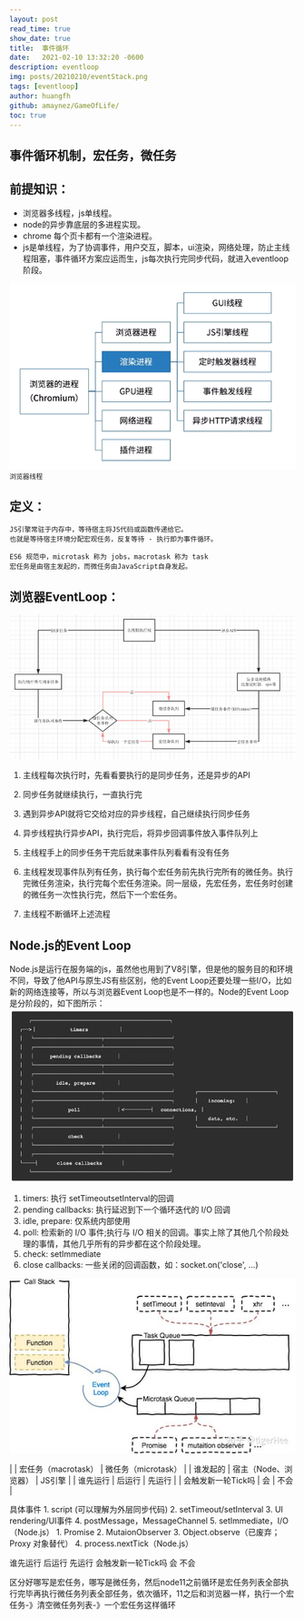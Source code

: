 ```yaml
---
layout: post
read_time: true
show_date: true
title:  事件循环
date:   2021-02-10 13:32:20 -0600
description: eventloop
img: posts/20210210/eventStack.png
tags: [eventloop]
author: huangfh
github: amaynez/GameOfLife/
toc: true
---
```

## 事件循环机制，宏任务，微任务

## 前提知识：
- 浏览器多线程，js单线程。
- node的异步靠底层的多进程实现。
- chrome 每个页卡都有一个渲染进程。
- js是单线程，为了协调事件，用户交互，脚本，ui渲染，网络处理，防止主线程阻塞，事件循环方案应运而生，js每次执行完同步代码，就进入eventloop阶段。

![浏览器线程](./assets/img/posts/20210210/chromiumThread.png "浏览器线程")
<small>浏览器线程</small>

## 定义：
```
JS引擎常驻于内存中，等待宿主将JS代码或函数传递给它。
也就是等待宿主环境分配宏观任务，反复等待 - 执行即为事件循环。
```

```
ES6 规范中，microtask 称为 jobs，macrotask 称为 task
宏任务是由宿主发起的，而微任务由JavaScript自身发起。
```


## 浏览器EventLoop：
![浏览器线程](./assets/img/posts/20210210/eventLoop.png "浏览器线程")


1. 主线程每次执行时，先看看要执行的是同步任务，还是异步的API
2. 同步任务就继续执行，一直执行完
3. 遇到异步API就将它交给对应的异步线程，自己继续执行同步任务
4. 异步线程执行异步API，执行完后，将异步回调事件放入事件队列上
5. 主线程手上的同步任务干完后就来事件队列看看有没有任务
6. 主线程发现事件队列有任务，执行每个宏任务前先执行完所有的微任务。执行完微任务渲染，执行完每个宏任务渲染。同一层级，先宏任务，宏任务时创建的微任务一次性执行完，然后下一个宏任务。

7. 主线程不断循环上述流程

## Node.js的Event Loop
Node.js是运行在服务端的js，虽然他也用到了V8引擎，但是他的服务目的和环境不同，导致了他API与原生JS有些区别，他的Event Loop还要处理一些I/O，比如新的网络连接等，所以与浏览器Event Loop也是不一样的。Node的Event Loop是分阶段的，如下图所示：
![浏览器线程](./assets/img/posts/20210210/nodejsEventLoop.png "浏览器线程")

1. timers: 执行 setTimeoutsetInterval的回调
2. pending callbacks: 执行延迟到下一个循环迭代的 I/O 回调
3. idle, prepare: 仅系统内部使用
4. poll: 检索新的 I/O 事件;执行与 I/O 相关的回调。事实上除了其他几个阶段处理的事情，其他几乎所有的异步都在这个阶段处理。
5. check: setImmediate
6. close callbacks: 一些关闭的回调函数，如：socket.on('close', ...)

![浏览器线程](./assets/img/posts/20210210/eventStack.png "浏览器线程")



|  | 宏任务（macrotask）      | 微任务（microtask） |
| 谁发起的 | 宿主（Node、浏览器） | JS引擎 |
| 谁先运行 | 后运行 | 先运行 |
| 会触发新一轮Tick吗 | 会 | 不会 |

具体事件	1. script (可以理解为外层同步代码)
2. setTimeout/setInterval
3. UI rendering/UI事件
4. postMessage，MessageChannel
5. setImmediate，I/O（Node.js）
	1. Promise
2. MutaionObserver
3. Object.observe（已废弃；Proxy 对象替代）
4. process.nextTick（Node.js）



谁先运行	后运行	先运行
会触发新一轮Tick吗	会	不会

区分好哪写是宏任务，哪写是微任务，然后node11之前循环是宏任务列表全部执行完毕再执行微任务列表全部任务，依次循环，11之后和浏览器一样，执行一个宏任务-》清空微任务列表-》一个宏任务这样循环
